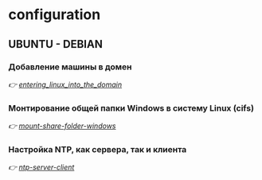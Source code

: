 # configuration

## UBUNTU - DEBIAN

### Добавление машины в домен
*:point_right: [entering_linux_into_the_domain](entering_linux_into_the_domain)*

### Монтирование общей папки Windows в систему Linux (cifs)
*:point_right: [mount-share-folder-windows](mount-share-folder-windows)*

### Настройка NTP, как сервера, так и клиента
*:point_right: [ntp-server-client](ntp-server-client)*
